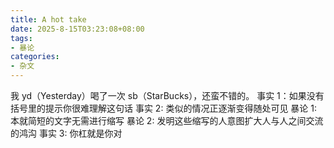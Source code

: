 ```yaml
---
title: A hot take
date: 2025-8-15T03:23:08+08:00
tags:
- 暴论
categories:
- 杂文
---
```

我 yd（Yesterday）喝了一次 sb（StarBucks），还蛮不错的。
事实 1：如果没有括号里的提示你很难理解这句话
事实 2: 类似的情况正逐渐变得随处可见
暴论 1: 本就简短的文字无需进行缩写
暴论 2: 发明这些缩写的人意图扩大人与人之间交流的鸿沟
事实 3: 你杠就是你对